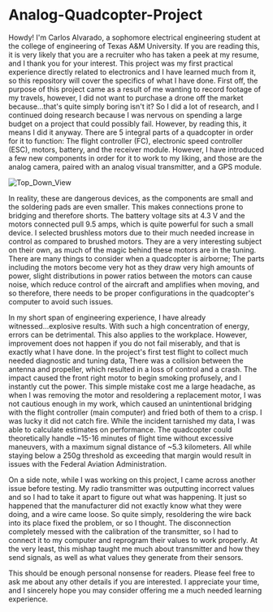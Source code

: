 # Analog-Quadcopter-Project

Howdy! I'm Carlos Alvarado, a sophomore electrical engineering student at the college of engineering of Texas A&M University.
If you are reading this, it is very likely that you are a recruiter who has taken a peek at my resume, and I thank you for your interest.
This project was my first practical experience directly related to electronics and I have learned much from it, so this repository will cover the specifics of what I have done.
First off, the purpose of this project came as a result of me wanting to record footage of my travels, however, I did not want to purchase a drone off the market because...that's quite simply boring isn't it?
So I did a lot of research, and I continued doing research because I was nervous on spending a large budget on a project that could possibly fail. However, by reading this, it means I did it anyway.
There are 5 integral parts of a quadcopter in order for it to function: The flight controller (FC), electronic speed controller (ESC), motors, battery, and the receiver module.
However, I have introduced a few new components in order for it to work to my liking, and those are the analog camera, paired with an analog visual transmitter, and a GPS module.

![Top_Down_View](https://github.com/user-attachments/assets/66c6c12b-1c9c-4844-94a0-61facd4a13f3)

In reality, these are dangerous devices, as the components are small and the soldering pads are even smaller. This makes connections prone to bridging and therefore shorts. The battery voltage sits at 4.3 V and the motors connected pull 9.5 amps, which is quite powerful for such a small device. I selected brushless motors due to their much needed increase in control as compared to brushed motors. They are a very interesting subject on their own, as much of the magic behind these motors are in the tuning. There are many things to consider when a quadcopter is airborne; The parts including the motors become very hot as they draw very high amounts of power, slight distributions in power ratios between the motors can cause noise, which reduce control of the aircraft and amplifies when moving, and so therefore, there needs to be proper configurations in the quadcopter's computer to avoid such issues.

In my short span of engineering experience, I have already witnessed...explosive results. With such a high concentration of energy, errors can be detrimental. This also applies to the workplace. However, improvement does not happen if you do not fail miserably, and that is exactly what I have done. In the project's first test flight to collect much needed diagnostic and tuning data, There was a collision between the antenna and propeller, which resulted in a loss of control and a crash. The impact caused the front right motor to begin smoking profusely, and I instantly cut the power. This simple mistake cost me a large headache, as when I was removing the motor and resoldering a replacement motor, I was not cautious enough in my work, which caused an unintentional bridging with the flight controller (main computer) and fried both of them to a crisp. I was lucky it did not catch fire. While the incident tarnished my data, I was able to calculate estimates on performance. The quadcopter could theoretically handle ~15-16 minutes of flight time without excessive maneuvers, with a maximum signal distance of ~5.3 kilometers. All while staying below a 250g threshold as exceeding that margin would result in issues with the Federal Aviation Administration.

On a side note, while I was working on this project, I came across another issue before testing. My radio transmitter was outputting incorrect values and so I had to take it apart to figure out what was happening. It just so happened that the manufacturer did not exactly know what they were doing, and a wire came loose. So quite simply, resoldering the wire back into its place fixed the problem, or so I thought. The disconnection completely messed with the calibration of the transmitter, so I had to connect it to my computer and reprogram their values to work properly. At the very least, this mishap taught me much about transmitter and how they send signals, as well as what values they generate from their sensors.

This should be enough personal nonsense for readers. Please feel free to ask me about any other details if you are interested. I appreciate your time, and I sincerely hope you may consider offering me a much needed learning experience.
